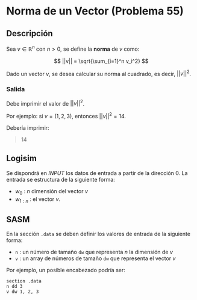 # Norma de un Vector (Problema 55)

## Descripción

Sea $v \in \mathbb{R}^n$ con $n>0$, se define la **norma** de $v$ como:

$$
||v|| = \sqrt{\sum_{i=1}^n v_i^2}
$$

Dado un vector $v$, se desea calcular su norma al cuadrado, es decir, $||v||^2$.


### Salida

Debe imprimir el valor de $||v||^2$.

Por ejemplo: si $v = (1, 2, 3)$, entonces $||v||^2 = 14$.

Debería imprimir:

> 14  

## Logisim

Se dispondrá en *INPUT* los datos de entrada a partir de la dirección $0$. La entrada se estructura de la siguiente forma:

- $w_0$ : $n$ dimensión del vector $v$
- $w_{1:n}$ : el vector $v$.

## SASM

En la sección `.data` se deben definir los valores de entrada de la siguiente forma:

- `n` : un número de tamaño `dw` que representa $n$ la dimensión de $v$
- `v` : un array de números de tamaño `dw` que representa el vector $v$

Por ejemplo, un posible encabezado podría ser:

```
section .data
n dd 3
v dw 1, 2, 3
```
